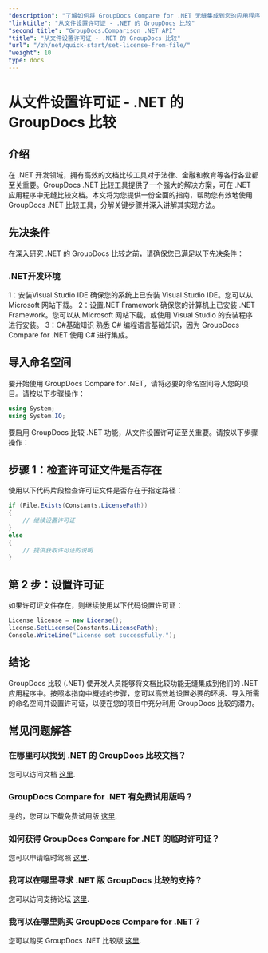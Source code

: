 ```yaml
---
"description": "了解如何将 GroupDocs Compare for .NET 无缝集成到您的应用程序中。轻松设置、导入命名空间并比较文档。"
"linktitle": "从文件设置许可证 - .NET 的 GroupDocs 比较"
"second_title": "GroupDocs.Comparison .NET API"
"title": "从文件设置许可证 - .NET 的 GroupDocs 比较"
"url": "/zh/net/quick-start/set-license-from-file/"
"weight": 10
type: docs
---
```

# 从文件设置许可证 - .NET 的 GroupDocs 比较

## 介绍
在 .NET 开发领域，拥有高效的文档比较工具对于法律、金融和教育等各行各业都至关重要。GroupDocs .NET 比较工具提供了一个强大的解决方案，可在 .NET 应用程序中无缝比较文档。本文将为您提供一份全面的指南，帮助您有效地使用 GroupDocs .NET 比较工具，分解关键步骤并深入讲解其实现方法。
## 先决条件
在深入研究 .NET 的 GroupDocs 比较之前，请确保您已满足以下先决条件：
### .NET开发环境
1：安装Visual Studio IDE
确保您的系统上已安装 Visual Studio IDE。您可以从 Microsoft 网站下载。
2：设置.NET Framework
确保您的计算机上已安装 .NET Framework。您可以从 Microsoft 网站下载，或使用 Visual Studio 的安装程序进行安装。
3：C#基础知识
熟悉 C# 编程语言基础知识，因为 GroupDocs Compare for .NET 使用 C# 进行集成。

## 导入命名空间
要开始使用 GroupDocs Compare for .NET，请将必要的命名空间导入您的项目。请按以下步骤操作：
```csharp
using System;
using System.IO;
```

要启用 GroupDocs 比较 .NET 功能，从文件设置许可证至关重要。请按以下步骤操作：
## 步骤 1：检查许可证文件是否存在
使用以下代码片段检查许可证文件是否存在于指定路径：
```csharp
if (File.Exists(Constants.LicensePath))
{
    // 继续设置许可证
}
else
{
    // 提供获取许可证的说明
}
```
## 第 2 步：设置许可证
如果许可证文件存在，则继续使用以下代码设置许可证：
```csharp
License license = new License();
license.SetLicense(Constants.LicensePath);
Console.WriteLine("License set successfully.");
```

## 结论
GroupDocs 比较 (.NET) 使开发人员能够将文档比较功能无缝集成到他们的 .NET 应用程序中。按照本指南中概述的步骤，您可以高效地设置必要的环境、导入所需的命名空间并设置许可证，以便在您的项目中充分利用 GroupDocs 比较的潜力。
## 常见问题解答
### 在哪里可以找到 .NET 的 GroupDocs 比较文档？
您可以访问文档 [这里](https://tutorials。groupdocs.com/comparison/net/).
### GroupDocs Compare for .NET 有免费试用版吗？
是的，您可以下载免费试用版 [这里](https://releases。groupdocs.com/).
### 如何获得 GroupDocs Compare for .NET 的临时许可证？
您可以申请临时驾照 [这里](https://purchase。groupdocs.com/temporary-license/).
### 我可以在哪里寻求 .NET 版 GroupDocs 比较的支持？
您可以访问支持论坛 [这里](https://forum。groupdocs.com/c/comparison/12).
### 我可以在哪里购买 GroupDocs Compare for .NET？
您可以购买 GroupDocs .NET 比较版 [这里](https://purchase。groupdocs.com/buy).